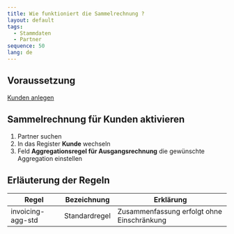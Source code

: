 ```yaml
---
title: Wie funktioniert die Sammelrechnung ?
layout: default
tags:
  - Stammdaten
  - Partner
sequence: 50
lang: de
---
```


## Voraussetzung

[Kunden anlegen](Wie_lege_ich_einen_neuen_Kunden_an)


## Sammelrechnung für Kunden aktivieren
1. Partner suchen
1. In das Register **Kunde** wechseln
1. Feld **Aggregationsregel für Ausgangsrechnung** die gewünschte Aggregation einstellen

## Erläuterung der Regeln


|Regel|Bezeichnung|Erklärung|
|---|---|---|
|invoicing-agg-std|Standardregel|Zusammenfassung erfolgt ohne Einschränkung
